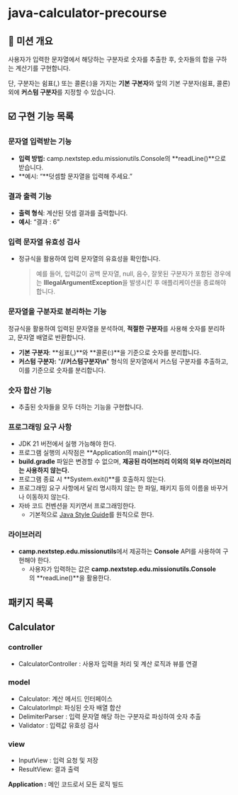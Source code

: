 # java-calculator-precourse
## 🏁 미션 개요

사용자가 입력한 문자열에서 해당하는 구분자로 숫자를 추출한 후, 숫자들의 합을 구하는 계산기를 구현합니다.

 단, 구분자는 쉼표(,) 또는 콜론(:)을 가지는 **기본 구본자**와 앞의 기본 구분자(쉼표, 콜론) 외에 **커스텀 구분자**를 지정할 수 있습니다.

## ☑️ 구현 기능 목록

### 문자열 입력받는 기능

- **입력 방법:** camp.nextstep.edu.missionutils.Console의 **readLine()**으로 받습니다.
- **예시: “**덧셈할 문자열을 입력해 주세요.”

### 결과 출력 기능

- **출력 형식**: 계산된 덧셈 결과를 출력합니다.
- **예시**: “결과 : 6”

### 입력 문자열 유효성 검사

- 정규식을 활용하여 입력 문자열의 유효성을 확인합니다.
    
    > 예를 들어, 입력값이 공백 문자열, null, 음수, 잘못된 구분자가 포함된 경우에는 **IllegalArgumentException**을 발생시킨 후 애플리케이션을 종료해야 합니다.
    > 

### 문자열을 구분자로 분리하는 기능

정규식을 활용하여 입력된 문자열을 분석하여, **적절한 구분자**를 사용해 숫자를 분리하고, 문자열 배열로 반환합니다.

- **기본 구분자**: **쉼표(,)**와 **콜론(:)**을 기준으로 숫자를 분리합니다.
- **커스텀 구분자:** "**//커스텀구분자\n**" 형식의 문자열에서 커스텀 구분자를 추출하고, 이를 기준으로 숫자를 분리합니다.

### 숫자 합산 기능

- 추출된 숫자들을 모두 더하는 기능을 구현합니다.

### **프로그래밍 요구 사항**

- JDK 21 버전에서 실행 가능해야 한다.
- 프로그램 실행의 시작점은 **Application의 main()**이다.
- **build.gradle** 파일은 변경할 수 없으며, **제공된 라이브러리 이외의 외부 라이브러리는 사용하지 않는다.**
- 프로그램 종료 시 **System.exit()**를 호출하지 않는다.
- 프로그래밍 요구 사항에서 달리 명시하지 않는 한 파일, 패키지 등의 이름을 바꾸거나 이동하지 않는다.
- 자바 코드 컨벤션을 지키면서 프로그래밍한다.
    - 기본적으로 [Java Style Guide](https://github.com/woowacourse/woowacourse-docs/blob/main/styleguide/java)를 원칙으로 한다.

### **라이브러리**

- **camp.nextstep.edu.missionutils**에서 제공하는 **Console** API를 사용하여 구현해야 한다.
    - 사용자가 입력하는 값은 **camp.nextstep.edu.missionutils.Console**의 **readLine()**을 활용한다.

## 패키지 목록

## Calculator

### controller

- CalculatorController : 사용자 입력을 처리 및 계산 로직과 뷰를 연결

### model

- Calculator: 계산 메서드 인터페이스
- CalculatorImpl: 파싱된 숫자 배열 합산
- DelimiterParser : 입력 문자열 해당 하는 구분자로 파싱하여 숫자 추출
- Validator : 입력값 유효성 검사

### view

- InputView : 입력 요청 및 저장
- ResultView: 결과 출력

**Application :** 메인 코드로서 모든 로직 빌드